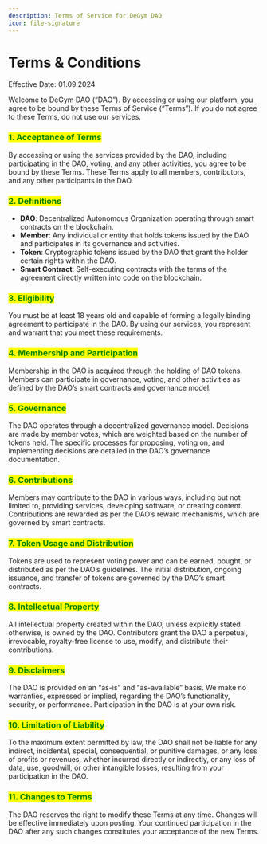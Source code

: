 ```yaml
---
description: Terms of Service for DeGym DAO
icon: file-signature
---
```


# Terms & Conditions

Effective Date: 01.09.2024

Welcome to DeGym DAO (“DAO”). By accessing or using our platform, you agree to be bound by these Terms of Service (“Terms”). If you do not agree to these Terms, do not use our services.

### <mark style="color:green;">1. Acceptance of Terms</mark>

By accessing or using the services provided by the DAO, including participating in the DAO, voting, and any other activities, you agree to be bound by these Terms. These Terms apply to all members, contributors, and any other participants in the DAO.

### <mark style="color:green;">2. Definitions</mark>

* **DAO**: Decentralized Autonomous Organization operating through smart contracts on the blockchain.
* **Member**: Any individual or entity that holds tokens issued by the DAO and participates in its governance and activities.
* **Token**: Cryptographic tokens issued by the DAO that grant the holder certain rights within the DAO.
* **Smart Contract**: Self-executing contracts with the terms of the agreement directly written into code on the blockchain.

### <mark style="color:green;">3. Eligibility</mark>

You must be at least 18 years old and capable of forming a legally binding agreement to participate in the DAO. By using our services, you represent and warrant that you meet these requirements.

### <mark style="color:green;">4. Membership and Participation</mark>

Membership in the DAO is acquired through the holding of DAO tokens. Members can participate in governance, voting, and other activities as defined by the DAO’s smart contracts and governance model.

### <mark style="color:green;">5. Governance</mark>

The DAO operates through a decentralized governance model. Decisions are made by member votes, which are weighted based on the number of tokens held. The specific processes for proposing, voting on, and implementing decisions are detailed in the DAO’s governance documentation.

### <mark style="color:green;">6. Contributions</mark>

Members may contribute to the DAO in various ways, including but not limited to, providing services, developing software, or creating content. Contributions are rewarded as per the DAO’s reward mechanisms, which are governed by smart contracts.

### <mark style="color:green;">7. Token Usage and Distribution</mark>

Tokens are used to represent voting power and can be earned, bought, or distributed as per the DAO’s guidelines. The initial distribution, ongoing issuance, and transfer of tokens are governed by the DAO’s smart contracts.

### <mark style="color:green;">8. Intellectual Property</mark>

All intellectual property created within the DAO, unless explicitly stated otherwise, is owned by the DAO. Contributors grant the DAO a perpetual, irrevocable, royalty-free license to use, modify, and distribute their contributions.

### <mark style="color:green;">9. Disclaimers</mark>

The DAO is provided on an “as-is” and “as-available” basis. We make no warranties, expressed or implied, regarding the DAO’s functionality, security, or performance. Participation in the DAO is at your own risk.

### <mark style="color:green;">10. Limitation of Liability</mark>

To the maximum extent permitted by law, the DAO shall not be liable for any indirect, incidental, special, consequential, or punitive damages, or any loss of profits or revenues, whether incurred directly or indirectly, or any loss of data, use, goodwill, or other intangible losses, resulting from your participation in the DAO.

### <mark style="color:green;">11. Changes to Terms</mark>

The DAO reserves the right to modify these Terms at any time. Changes will be effective immediately upon posting. Your continued participation in the DAO after any such changes constitutes your acceptance of the new Terms.
